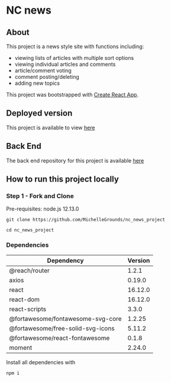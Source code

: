 # NC news

## About
This project is a news style site with functions including:

* viewing lists of articles with multiple sort options
* viewing individual articles and comments
* article/comment voting
* comment posting/deleting
* adding new topics

This project was bootstrapped with [Create React App](https://github.com/facebook/create-react-app).

## Deployed version

This project is available to view [here](https://nc-news-project-michelle.herokuapp.com/)

## Back End
The back end repository for this project is available [here](https://github.com/MichelleGrounds/nc_news_project)

## How to run this project locally

### Step 1 - Fork and Clone
Pre-requisites: node.js 12.13.0

```
git clone https://github.com/MichelleGrounds/nc_news_project

cd nc_news_project

```

### Dependencies 

    
| Dependency    | Version |
| ------------- | ------- |
| @reach/router       | 1.2.1  |
| axios          | 0.19.0  |
| react | 16.12.0  |
| react-dom          | 16.12.0   |
| react-scripts   | 3.3.0   | 
| @fortawesome/fontawesome-svg-core | 1.2.25 |
| @fortawesome/free-solid-svg-icons | 5.11.2 |
| @fortawesome/react-fontawesome | 0.1.8 |
| moment | 2.24.0 | 


Install all dependencies with

```
npm i 
```
